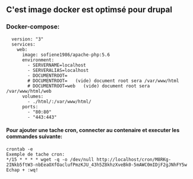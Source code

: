 ## C'est image docker est optimsé pour drupal

### Docker-compose:

      version: "3"
      services:
        web:
          image: sofiene1986/apache-php:5.6
          environment:
            - SERVERNAME=localhost
            - SERVERALIAS=localhost
            - DOCUMENTROOT=
            # DOCUMENTROOT=   (vide) document root sera /var/www/html
            # DOCUMENTROOT=web   (vide) document root sera /var/www/html/web
          volumes:
            - ./html/:/var/www/html/
          ports:
            - "80:80"
            - "443:443"

#### Pour ajouter une tache cron, connecter au contenaire et executer les commandes suivante:
    crontab -e
    Exemple de tache cron:  
    */15 * * * * wget -q -o /dev/null http://localhost/cron/M8RKg-2INkb5ftW3-nbEeaOXfOaclufPmzKJU_43h5Z8khzXveBk0-5mAWC0mIDjF2gJNhFY5w
    Echap + :wq!      
